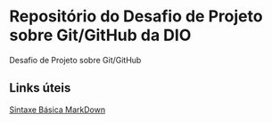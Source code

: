 # Repositório do Desafio de Projeto sobre Git/GitHub da DIO
Desafio de Projeto sobre Git/GitHub

## Links úteis
[Sintaxe Básica MarkDown](https://www.markdownguide.org/basic-syntax/)
